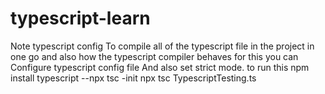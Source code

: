 # typescript-learn

Note typescript config
To compile all of the typescript file in the project in one go
 and also how the typescript compiler behaves for this you can
Configure typescript config file
And also set strict mode.
to run this
npm install typescript
--npx tsc -init
npx tsc TypescriptTesting.ts
